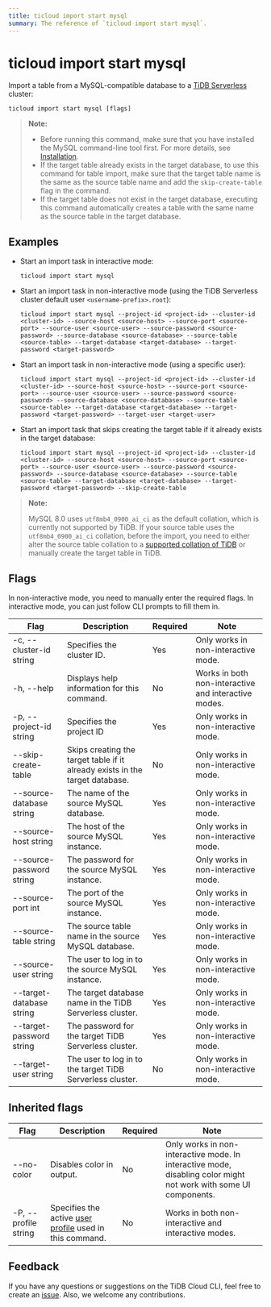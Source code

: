 ```yaml
---
title: ticloud import start mysql
summary: The reference of `ticloud import start mysql`.
---
```


# ticloud import start mysql

Import a table from a MySQL-compatible database to a [TiDB Serverless](/tidb-cloud/select-cluster-tier.md#tidb-serverless-beta) cluster:

```shell
ticloud import start mysql [flags]
```

> **Note:**
>
> - Before running this command, make sure that you have installed the MySQL command-line tool first. For more details, see [Installation](/tidb-cloud/get-started-with-cli.md#installation).
> - If the target table already exists in the target database, to use this command for table import, make sure that the target table name is the same as the source table name and add the `skip-create-table` flag in the command.
> - If the target table does not exist in the target database, executing this command automatically creates a table with the same name as the source table in the target database.

## Examples

- Start an import task in interactive mode:

    ```shell
    ticloud import start mysql
    ```

- Start an import task in non-interactive mode (using the TiDB Serverless cluster default user `<username-prefix>.root`):

    ```shell
    ticloud import start mysql --project-id <project-id> --cluster-id <cluster-id> --source-host <source-host> --source-port <source-port> --source-user <source-user> --source-password <source-password> --source-database <source-database> --source-table <source-table> --target-database <target-database> --target-password <target-password>
    ```

- Start an import task in non-interactive mode (using a specific user):

    ```shell
    ticloud import start mysql --project-id <project-id> --cluster-id <cluster-id> --source-host <source-host> --source-port <source-port> --source-user <source-user> --source-password <source-password> --source-database <source-database> --source-table <source-table> --target-database <target-database> --target-password <target-password> --target-user <target-user>
    ```

- Start an import task that skips creating the target table if it already exists in the target database:

    ```shell
    ticloud import start mysql --project-id <project-id> --cluster-id <cluster-id> --source-host <source-host> --source-port <source-port> --source-user <source-user> --source-password <source-password> --source-database <source-database> --source-table <source-table> --target-database <target-database> --target-password <target-password> --skip-create-table
    ```

> **Note:**
>
> MySQL 8.0 uses `utf8mb4_0900_ai_ci` as the default collation, which is currently not supported by TiDB. If your source table uses the `utf8mb4_0900_ai_ci` collation, before the import, you need to either alter the source table collation to a [supported collation of TiDB](/character-set-and-collation.md#character-sets-and-collations-supported-by-tidb) or manually create the target table in TiDB.

## Flags

In non-interactive mode, you need to manually enter the required flags. In interactive mode, you can just follow CLI prompts to fill them in.

| Flag | Description | Required | Note |
|---|---|---|---|
| -c, --cluster-id string | Specifies the cluster ID. | Yes | Only works in non-interactive mode. |
| -h, --help | Displays help information for this command. | No | Works in both non-interactive and interactive modes. |
| -p, --project-id string | Specifies the project ID | Yes | Only works in non-interactive mode. |
| --skip-create-table | Skips creating the target table if it already exists in the target database. | No | Only works in non-interactive mode. |
| --source-database string | The name of the source MySQL database. | Yes | Only works in non-interactive mode. |
| --source-host string | The host of the source MySQL instance. | Yes | Only works in non-interactive mode. |
| --source-password string | The password for the source MySQL instance. | Yes | Only works in non-interactive mode. |
| --source-port int | The port of the source MySQL instance. | Yes | Only works in non-interactive mode. |
| --source-table string | The source table name in the source MySQL database. | Yes | Only works in non-interactive mode. |
| --source-user string | The user to log in to the source MySQL instance. | Yes | Only works in non-interactive mode. |
| --target-database string | The target database name in the TiDB Serverless cluster. | Yes | Only works in non-interactive mode. |
| --target-password string | The password for the target TiDB Serverless cluster. | Yes | Only works in non-interactive mode. |
| --target-user string | The user to log in to the target TiDB Serverless cluster. | No | Only works in non-interactive mode. |

## Inherited flags

| Flag | Description | Required | Note |
|---|---|---|---|
| --no-color | Disables color in output. | No | Only works in non-interactive mode. In interactive mode, disabling color might not work with some UI components. |
| -P, --profile string | Specifies the active [user profile](/tidb-cloud/cli-reference.md#user-profile) used in this command. | No | Works in both non-interactive and interactive modes. |

## Feedback

If you have any questions or suggestions on the TiDB Cloud CLI, feel free to create an [issue](https://github.com/tidbcloud/tidbcloud-cli/issues/new/choose). Also, we welcome any contributions.
